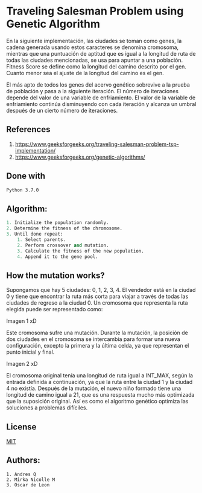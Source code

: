 
# Traveling Salesman Problem using Genetic Algorithm

En la siguiente implementación, las ciudades se toman como genes, la cadena generada usando estos caracteres se denomina cromosoma, mientras que una puntuación de aptitud que es igual a la longitud de ruta de todas las ciudades mencionadas, se usa para apuntar a una población.
Fitness Score se define como la longitud del camino descrito por el gen. Cuanto menor sea el ajuste de la longitud del camino es el gen. 

El más apto de todos los genes del acervo genético sobrevive a la prueba de población y pasa a la siguiente iteración. El número de iteraciones depende del valor de una variable de enfriamiento. El valor de la variable de enfriamiento continúa disminuyendo con cada iteración y alcanza un umbral después de un cierto número de iteraciones.

## References
1. https://www.geeksforgeeks.org/traveling-salesman-problem-tsp-implementation/
2. https://www.geeksforgeeks.org/genetic-algorithms/
## Done with


```bash
Python 3.7.0
```

## Algorithm: 

```python
1. Initialize the population randomly.
2. Determine the fitness of the chromosome.
3. Until done repeat:
    1. Select parents.
    2. Perform crossover and mutation.
    3. Calculate the fitness of the new population.
    4. Append it to the gene pool.
```

## How the mutation works?
Supongamos que hay 5 ciudades: 0, 1, 2, 3, 4. El vendedor está en la ciudad 0 y tiene que encontrar la ruta más corta para viajar a través de todas las ciudades de regreso a la ciudad 0. Un cromosoma que representa la ruta elegida puede ser representado como: 

Imagen 1 xD

Este cromosoma sufre una mutación. Durante la mutación, la posición de dos ciudades en el cromosoma se intercambia para formar una nueva configuración, excepto la primera y la última celda, ya que representan el punto inicial y final.

Imagen 2 xD

El cromosoma original tenía una longitud de ruta igual a INT_MAX, según la entrada definida a continuación, ya que la ruta entre la ciudad 1 y la ciudad 4 no existía. Después de la mutación, el nuevo niño formado tiene una longitud de camino igual a 21, que es una respuesta mucho más optimizada que la suposición original. Así es como el algoritmo genético optimiza las soluciones a problemas difíciles.

## License
[MIT](https://choosealicense.com/licenses/mit/)

## Authors:
```
1. Andres Q
2. Mirka Nicolle M
3. Oscar de Leon
```